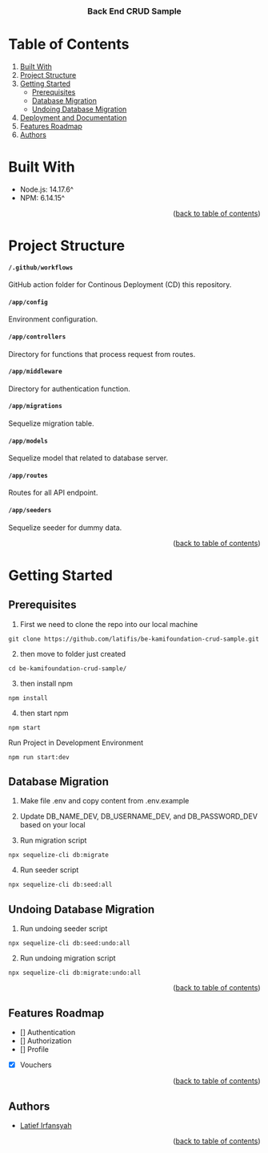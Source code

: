 <h3 align="center">
  
  Back End CRUD Sample
</h5>

<div id="top"></div>

# Table of Contents

<ol>
  <li><a href="#built-with">Built With</a></li>
  <li><a href="#project-structure">Project Structure</a></li>
  <li>
    <a href="#getting-started">Getting Started</a>
    <ul>
      <li><a href="#prerequisites">Prerequisites</a></li>
      <li><a href="#database-migration">Database Migration</a></li>
      <li><a href="#undoing-database-migration">Undoing Database Migration</a></li>
    </ul>
  </li>
  <li><a href="#deployment-and-documentation">Deployment and Documentation</a></li>
  <li><a href="#features-roadmap">Features Roadmap</a></li>
  <li><a href="#authors">Authors</a></li>
</ol>

# Built With

- Node.js: 14.17.6^
- NPM: 6.14.15^

<p align="right">(<a href="#top">back to table of contents</a>)</p>

# Project Structure

#### `/.github/workflows`
GitHub action folder for Continous Deployment (CD) this repository.

#### `/app/config`
Environment configuration.

#### `/app/controllers`
Directory for functions that process request from routes.

#### `/app/middleware`
Directory for authentication function.

#### `/app/migrations`
Sequelize migration table.

#### `/app/models`
Sequelize model that related to database server.

#### `/app/routes`
Routes for all API endpoint.

#### `/app/seeders`
Sequelize seeder for dummy data.

<p align="right">(<a href="#top">back to table of contents</a>)</p>

# Getting Started

## Prerequisites

1. First we need to clone the repo into our local machine

```
git clone https://github.com/latifis/be-kamifoundation-crud-sample.git
```

2. then move to folder just created

```
cd be-kamifoundation-crud-sample/
```

3. then install npm

```
npm install
```

4. then start npm

```
npm start
```

Run Project in Development Environment
```
npm run start:dev
```

## Database Migration

1. Make file .env and copy content from .env.example

2. Update DB_NAME_DEV, DB_USERNAME_DEV, and DB_PASSWORD_DEV based on your local

3. Run migration script

```
npx sequelize-cli db:migrate
```

4. Run seeder script

```
npx sequelize-cli db:seed:all
```

## Undoing Database Migration

1. Run undoing seeder script

```
npx sequelize-cli db:seed:undo:all
```

2. Run undoing migration script

```
npx sequelize-cli db:migrate:undo:all
```

<p align="right">(<a href="#top">back to table of contents</a>)</p>


## Features Roadmap

- [] Authentication
- [] Authorization
- [] Profile
- [x] Vouchers

<p align="right">(<a href="#top">back to table of contents</a>)</p>

## Authors
- [Latief Irfansyah](mailto:latifirfansyah@gmail.com)

<p align="right">(<a href="#top">back to table of contents</a>)</p>

